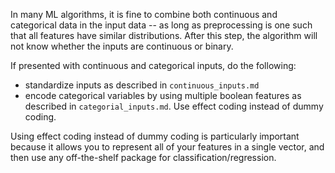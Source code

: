 In many ML algorithms, it is fine to combine both continuous and categorical data in the input data -- as long as preprocessing is one such that all features have similar distributions. After this step, the algorithm will not know whether the inputs are continuous or binary.

If presented with continuous and categorical inputs, do the following:
- standardize inputs as described in `continuous_inputs.md`
- encode categorical variables by using multiple boolean features as described in `categorial_inputs.md`. Use effect coding instead of dummy coding.


Using effect coding instead of dummy coding is particularly important because it allows you to represent all of your features in a single vector, and then use any off-the-shelf package for classification/regression. 
